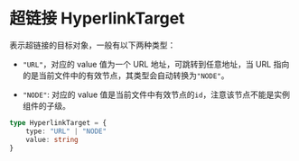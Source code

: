 # 超链接 HyperlinkTarget

表示超链接的目标对象，一般有以下两种类型：

- `"URL"`，对应的 value 值为一个 URL 地址，可跳转到任意地址，当 URL 指向的是当前文件中的有效节点，其类型会自动转换为`"NODE"`。

- `"NODE"`: 对应的 value 值是当前文件中有效节点的`id`，注意该节点不能是实例组件的子级。

```TypeScript
type HyperlinkTarget = {
    type: "URL" | "NODE"
    value: string
}
```
